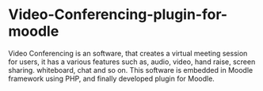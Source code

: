 # Video-Conferencing-plugin-for-moodle
Video Conferencing is an software, that creates a virtual meeting session for users, it has a various features such as, audio, video, hand raise, screen sharing. whiteboard, chat and so on. This software is embedded  in Moodle framework using PHP, and finally developed plugin for Moodle.
